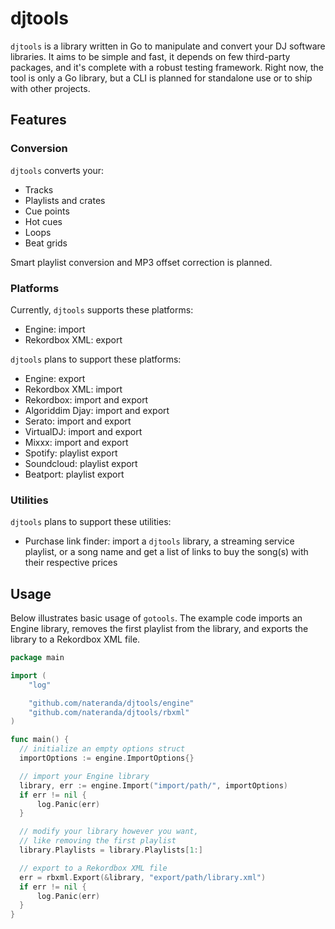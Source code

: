 # djtools
`djtools` is a library written in Go to manipulate and convert your DJ software libraries. It aims to be simple and fast, it depends on few third-party packages, and it's complete with a robust testing framework. Right now, the tool is only a Go library, but a CLI is planned for standalone use or to ship with other projects.

## Features

### Conversion
`djtools` converts your:
- Tracks
- Playlists and crates
- Cue points
- Hot cues
- Loops
- Beat grids

Smart playlist conversion and MP3 offset correction is planned.

### Platforms
Currently, `djtools` supports these platforms:
- Engine: import
- Rekordbox XML: export

`djtools` plans to support these platforms:
- Engine: export
- Rekordbox XML: import
- Rekordbox: import and export
- Algoriddim Djay: import and export
- Serato: import and export
- VirtualDJ: import and export
- Mixxx: import and export
- Spotify: playlist export
- Soundcloud: playlist export
- Beatport: playlist export

### Utilities
`djtools` plans to support these utilities:
- Purchase link finder: import a `djtools` library, a streaming service playlist, or a song name and get a list of links to buy the song(s) with their respective prices

## Usage
Below illustrates basic usage of `gotools`. The example code imports an Engine library, removes the first playlist from the library, and exports the library to a Rekordbox XML file.
```go
package main

import (
	"log"

	"github.com/nateranda/djtools/engine"
	"github.com/nateranda/djtools/rbxml"
)

func main() {
  // initialize an empty options struct
  importOptions := engine.ImportOptions{}

  // import your Engine library
  library, err := engine.Import("import/path/", importOptions)
  if err != nil {
	  log.Panic(err)
  }

  // modify your library however you want,
  // like removing the first playlist
  library.Playlists = library.Playlists[1:]

  // export to a Rekordbox XML file
  err = rbxml.Export(&library, "export/path/library.xml")
  if err != nil {
	  log.Panic(err)
  }
}

```